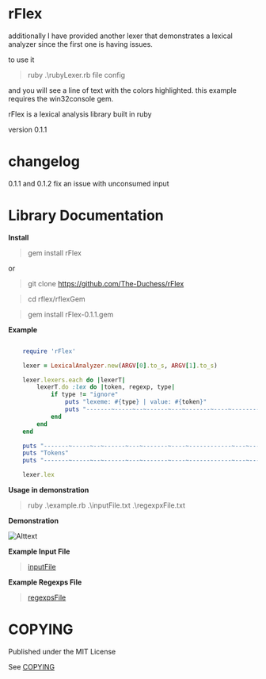 # rFlex

additionally I have provided another lexer that demonstrates a lexical analyzer since the first one is having issues.

to use it

> ruby .\rubyLexer.rb file config

and you will see a line of text with the colors highlighted. this example requires the win32console gem.

rFlex is a lexical analysis library built in ruby

version 0.1.1

# changelog

0.1.1 and 0.1.2 fix an issue with unconsumed input

# Library Documentation

**Install**

> gem install rFlex

or

> git clone https://github.com/The-Duchess/rFlex

> cd rflex/rflexGem

> gem install rFlex-0.1.1.gem


**Example**

```ruby

	require 'rFlex'

	lexer = LexicalAnalyzer.new(ARGV[0].to_s, ARGV[1].to_s)

	lexer.lexers.each do |lexerT|
		lexerT.do :lex do |token, regexp, type|
			if type != "ignore"
				puts "lexeme: #{type} | value: #{token}"
				puts "-------~-----~--~------~---~-------~----~------------~---~------------~-----"
			end
		end
	end

	puts "-------~-----~--~------~---~-------~----~------------~---~------------~-----"
	puts "Tokens"
	puts "-------~-----~--~------~---~-------~----~------------~---~------------~-----"

	lexer.lex
```

**Usage in demonstration**

> ruby .\example.rb .\inputFile.txt .\regexpxFile.txt

**Demonstration**

![Alttext](http://i.imgur.com/5EIsmxM.png)

**Example Input File**

> [inputFile](https://github.com/The-Duchess/rFlex/blob/master/inputFile.txt)


**Example Regexps File**

> [regexpsFile](https://github.com/The-Duchess/rFlex/blob/master/regexpsFile.txt)


# COPYING

Published under the MIT License

See [COPYING](https://github.com/The-Duchess/rFlex/blob/master/COPYING.md)
